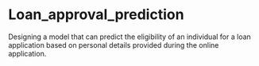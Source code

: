 # Loan_approval_prediction
Designing a model that can predict the eligibility of an individual for a loan application based on personal details provided during the online application.
